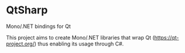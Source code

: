 QtSharp
=======

Mono/.NET bindings for Qt

This project aims to create Mono/.NET libraries that wrap Qt (https://qt-project.org/) thus enabling its usage through C#.
